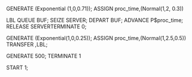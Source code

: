 GENERATE (Exponential (1,0,0.71));
ASSIGN proc_time,(Normal(1,2, 0.3))

LBL QUEUE BUF; 
SEIZE SERVER;
DEPART BUF;
ADVANCE P$proc_time; 
RELEASE SERVERTERMINATE 0; 

GENERATE (Exponential(1,0,0.25));
ASSIGN proc_time,(Normal(1,2.5,0.5)) 
TRANSFER ,LBL;

GENERATE 500;
TERMINATE 1

START 1; 
